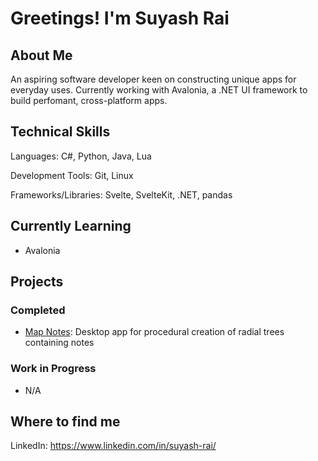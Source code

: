 # Greetings! I'm Suyash Rai

## About Me
An aspiring software developer keen on constructing unique apps for everyday uses. Currently working with Avalonia, a .NET UI framework to build perfomant, cross-platform apps.

## Technical Skills
Languages: C#, Python, Java, Lua

Development Tools: Git, Linux

Frameworks/Libraries: Svelte, SvelteKit, .NET, pandas

## Currently Learning
- Avalonia

## Projects
### Completed
- [Map Notes](https://github.com/rai-suyash/map-notes): Desktop app for procedural creation of radial trees containing notes

### Work in Progress
- N/A

## Where to find me
LinkedIn: https://www.linkedin.com/in/suyash-rai/

<!--
**rai-suyash/rai-suyash** is a ✨ _special_ ✨ repository because its `README.md` (this file) appears on your GitHub profile.

Here are some ideas to get you started:

- 🔭 I’m currently working on ...
- 🌱 I’m currently learning ...
- 👯 I’m looking to collaborate on ...
- 🤔 I’m looking for help with ...
- 💬 Ask me about ...
- 📫 How to reach me: ...
- 😄 Pronouns: ...
- ⚡ Fun fact: ...
-->
